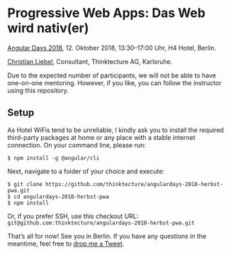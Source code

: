 # Progressive Web Apps: Das Web wird nativ(er)

[Angular Days 2018](https://javascript-days.de/angular/progressive-web-apps-mit-angular-das-web-wird-nativer/), 12. Oktober 2018, 13:30–17:00 Uhr, H4 Hotel, Berlin.

[Christian Liebel](https://twitter.com/christianliebel), Consultant, Thinktecture AG, Karlsruhe.

Due to the expected number of participants, we will not be able to have one-on-one mentoring. However, if you like, you can follow the instructor using this repository.

## Setup

As Hotel WiFis tend to be unreliable, I kindly ask you to install the required third-party packages at home or any place with a stable internet connection. On your command line, please run:

```
$ npm install -g @angular/cli
```

Next, navigate to a folder of your choice and execute:

```
$ git clone https://github.com/thinktecture/angulardays-2018-herbst-pwa.git
$ cd angulardays-2018-herbst-pwa
$ npm install
```

Or, if you prefer SSH, use this checkout URL: `git@github.com:thinktecture/angulardays-2018-herbst-pwa.git`

That’s all for now! See you in Berlin. If you have any questions in the meantime, feel free to [drop me a Tweet](https://twitter.com/christianliebel).